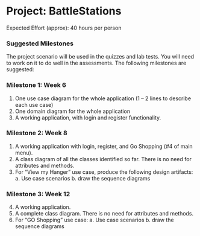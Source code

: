 # Project: BattleStations
Expected Effort (approx): 40 hours per person

### Suggested Milestones
The project scenario will be used in the quizzes and lab tests. You will need to work on it to
do well in the assessments. The following milestones are suggested:

### Milestone 1: Week 6
1. One use case diagram for the whole application (1 – 2 lines to describe each use case)
2. One domain diagram for the whole application
3. A working application, with login and register functionality.

### Milestone 2: Week 8
1. A working application with login, register, and Go Shopping (#4 of main menu).
2. A class diagram of all the classes identified so far. There is no need for attributes and
methods.
3. For “View my Hanger” use case, produce the following design artifacts:
a. Use case scenarios
b. draw the sequence diagrams

### Milestone 3: Week 12
4. A working application.
5. A complete class diagram. There is no need for attributes and methods.
6. For “GO Shopping” use case:
a. Use case scenarios
b. draw the sequence diagrams
